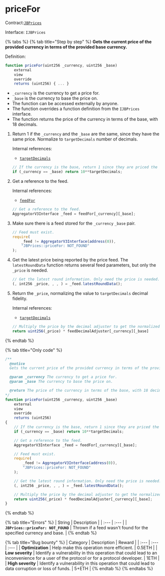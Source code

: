 # priceFor

Contract:[`JBPrices`](../)​‌

Interface: `IJBPrices`

{% tabs %}
{% tab title="Step by step" %}
**Gets the current price of the provided currency in terms of the provided base currency.**  
  
Definition:

```javascript
function priceFor(uint256 _currency, uint256 _base)
    external
    view
    override
    returns (uint256) { ... }
```

* `_currency` is the currency to get a price for.
* `_base` is the currency to base the price on.
* The function can be accessed externally by anyone. 
* The function overrides a function definition from the `IJBPrices` interface.
* The function returns the price of the currency in terms of the base, with 18 decimals.

1. Return 1 if the `_currency` and the `_base` are the same, since they have the same price. Normalize to `targetDecimals` number of decimals.  


   Internal references:

   * [`targetDecimals`](../properties/targetdecimals.md)

   ```javascript
   // If the currency is the base, return 1 since they are priced the same.
   if (_currency == _base) return 10**targetDecimals;
   ```

2. Get a reference to the feed.  


   Internal references:

   * [`feedFor`](../properties/targetdecimals.md)

   ```javascript
   // Get a reference to the feed.
   AggregatorV3Interface _feed = feedFor[_currency][_base];
   ```

3. Make sure there is a feed stored for the `_currency` `_base` pair.

   ```javascript
   // Feed must exist.
   require(
       _feed != AggregatorV3Interface(address(0)),
       "JBPrices::priceFor: NOT_FOUND"
   );
   ```

4. Get the latest price being reported by the price feed. The `latestRoundData` function returns several feed parameters, but only the `_price` is needed.

   ```javascript
   // Get the latest round information. Only need the price is needed.
   (, int256 _price, , , ) = _feed.latestRoundData();
   ```

5. Return the `_price`, normalizing the value to `targetDecimals` decimal fidelity.  


   Internal references:

   * [`targetDecimals`](../properties/targetdecimals.md)

   ```javascript
   // Multiply the price by the decimal adjuster to get the normalized result.
   return uint256(_price) * feedDecimalAdjuster[_currency][_base]
   ```
{% endtab %}

{% tab title="Only code" %}
```javascript
/** 
  @notice 
  Gets the current price of the provided currency in terms of the provided base currency.

  @param _currency The currency to get a price for.
  @param _base The currency to base the price on.

  @return The price of the currency in terms of the base, with 18 decimals.
*/
function priceFor(uint256 _currency, uint256 _base)
    external
    view
    override
    returns (uint256)
{
    // If the currency is the base, return 1 since they are priced the same.
    if (_currency == _base) return 10**targetDecimals;

    // Get a reference to the feed.
    AggregatorV3Interface _feed = feedFor[_currency][_base];

    // Feed must exist.
    require(
        _feed != AggregatorV3Interface(address(0)),
        "JBPrices::priceFor: NOT_FOUND"
    );

    // Get the latest round information. Only need the price is needed.
    (, int256 _price, , , ) = _feed.latestRoundData();

    // Multiply the price by the decimal adjuster to get the normalized result.
    return uint256(_price) * feedDecimalAdjuster[_currency][_base];
}
```
{% endtab %}

{% tab title="Errors" %}
| String | Description |
| :--- | :--- |
| **`JBPrices::priceFor: NOT_FOUND`** | Thrown if a feed wasn't found for the specified currency and base. |
{% endtab %}

{% tab title="Bug bounty" %}
| Category | Description | Reward |
| :--- | :--- | :--- |
| **Optimization** | Help make this operation more efficient. | 0.5ETH |
| **Low severity** | Identify a vulnerability in this operation that could lead to an inconvenience for a user of the protocol or for a protocol developer. | 1ETH |
| **High severity** | Identify a vulnerability in this operation that could lead to data corruption or loss of funds. | 5+ETH |
{% endtab %}
{% endtabs %}


